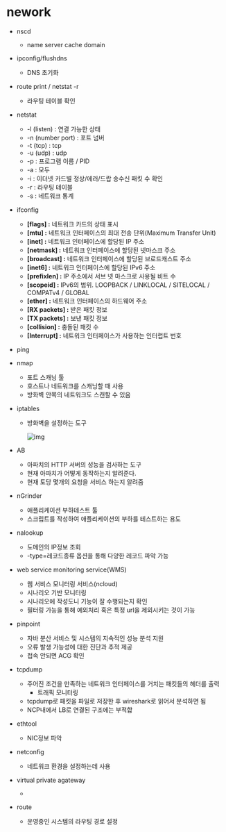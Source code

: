 # nework
- nscd

  - name server cache domain

- ipconfig/flushdns

  - DNS 초기화

- route print / netstat -r

  - 라우팅 테이블 확인

- netstat

  - -l (listen) : 연결 가능한 상태
  - -n (number port) : 포트 넘버
  - -t (tcp) : tcp
  - -u (udp) : udp
  - -p : 프로그램 이름 / PID
  - -a : 모두
  - -i : 이더넷 카드별 정상/에러/드랍 송수신 패킷 수 확인
  - -r : 라우팅 테이블
  - -s : 네트워크 통계

- ifconfig

  - **[flags] :** 네트워크 카드의 상태 표시
  - **[mtu] :** 네트워크 인터페이스의 최대 전송 단위(Maximum Transfer Unit)
  - **[inet] :** 네트워크 인터페이스에 할당된 IP 주소
  - **[netmask] :** 네트워크 인터페이스에 할당된 넷마스크 주소
  - **[broadcast] :** 네트워크 인터페이스에 할당된 브로드캐스트 주소
  - **[inet6] :** 네트워크 인터페이스에 할당된 IPv6 주소
  - **[prefixlen] :** IP 주소에서 서브 넷 마스크로 사용될 비트 수
  - **[scopeid] :** IPv6의 범위. LOOPBACK / LINKLOCAL / SITELOCAL / COMPATv4 / GLOBAL
  - **[ether] :** 네트워크 인터페이스의 하드웨어 주소
  - **[RX packets] :** 받은 패킷 정보
  - **[TX packets] :** 보낸 패킷 정보
  - **[collision] :** 충돌된 패킷 수
  - **[Interrupt] :** 네트워크 인터페이스가 사용하는 인터럽트 번호

- ping

- nmap

  - 포트 스캐닝 툴
  - 호스트나 네트워크를 스캐닝할 때 사용
  - 방화벽 안쪽의 네트워크도 스캔할 수 있음

- iptables

  - 방화벽을 설정하는 도구

    ![img](https://t1.daumcdn.net/cfile/tistory/2773BA3354A9D63327)

- AB

  - 아파치의 HTTP 서버의 성능을 검사하는 도구
  - 현재 아파치가 어떻게 동작하는지 알려준다.
  - 현재 토당 몇개의 요청을 서비스 하는지 알려줌

- nGrinder

  - 애플리케이션 부하테스트 툴
  - 스크립트를 작성하여 애플리케이션의 부하를 테스트하는 용도

- nalookup

  - 도메인의 IP정보 조회
  - -type=레코드종류 옵션을 통해 다양한 레코드 파악 가능

- web service monitoring service(WMS)

  - 웹 서비스 모니터링 서비스(ncloud)
  - 시나리오 기반 모니터링
  - 시나리오에 작성도니 기능이 잘 수행되는지 확인
  - 필터링 가능을 통해 예외처리 혹은 특정 url을 제외시키는 것이 가능

- pinpoint

  - 자바 분산 서비스 및 시스템의 지속적인 성능 분석 지원
  - 오류 발생 가능성에 대한 진단과 추적 제공
  - 접속 안되면 ACG 확인

- tcpdump

  - 주어진 조건을 만족하는 네트워크 인터페이스를 거치는 패킷들의 헤더를 출력
    - 트래픽 모니터링
  - tcpdump로 패킷을 파일로 저장한 후 wireshark로 읽어서 분석하면 됨
  - NCP내에서 LB로 연결된 구조에는 부적합

- ethtool

  - NIC정보 파악

- netconfig

  - 네트워크 환경을 설정하는데 사용

- virtual private agateway

  - 

- route 

  - 운영중인 시스템의 라우팅 경로 설정